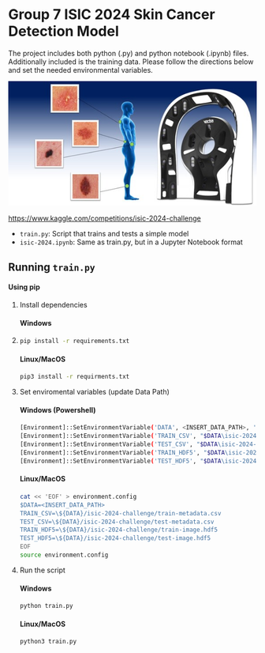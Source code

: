# Group 7 ISIC 2024 Skin Cancer Detection Model 

The project includes both python (.py) and python notebook (.ipynb) files. Additionally included is the training data. Please follow the directions below and set the needed environmental variables.

![Image](docs/header.png)

https://www.kaggle.com/competitions/isic-2024-challenge
* `train.py`: Script that trains and tests a simple model 
* `isic-2024.ipynb`: Same as train.py, but in a Jupyter Notebook format
## Running `train.py`

#### Using pip

1. Install dependencies
   #### Windows
2. ```bash
   pip install -r requirements.txt
   ```
   #### Linux/MacOS
    ````bash
   pip3 install -r requirments.txt

3. Set enviromental variables (update Data Path)
      #### Windows (Powershell)
      ```bash
      [Environment]::SetEnvironmentVariable('DATA', <INSERT_DATA_PATH>, 'Process')
      [Environment]::SetEnvironmentVariable('TRAIN_CSV', "$DATA\isic-2024-challenge\train-metadata.csv", 'Process')
      [Environment]::SetEnvironmentVariable('TEST_CSV', "$DATA\isic-2024-challenge\test-metadata.csv", 'Process')
      [Environment]::SetEnvironmentVariable('TRAIN_HDF5', "$DATA\isic-2024-challenge\train-image.hdf5", 'Process')
      [Environment]::SetEnvironmentVariable('TEST_HDF5', "$DATA\isic-2024-challenge\dev-image.hdf5", 'Process')
      ````

      #### Linux/MacOS
      ```bash
      cat << 'EOF' > environment.config
      $DATA=<INSERT_DATA_PATH>
      TRAIN_CSV=\${DATA}/isic-2024-challenge/train-metadata.csv
      TEST_CSV=\${DATA}/isic-2024-challenge/test-metadata.csv
      TRAIN_HDF5=\${DATA}/isic-2024-challenge/train-image.hdf5
      TEST_HDF5=\${DATA}/isic-2024-challenge/test-image.hdf5
      EOF
      source environment.config
      ```


3. Run the script

   #### Windows
   ```bash
   python train.py
   ```
   #### Linux/MacOS
   ```bash
   python3 train.py
   ```
